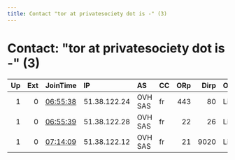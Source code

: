 ```yaml
---
title: Contact "tor at privatesociety dot is -" (3)
---
```


# Contact: "tor at privatesociety dot is -" (3)

|   Up |   Ext | JoinTime                                                                                            | IP           | AS      | CC   |   ORp |   Dirp | OS    | Version   | Nickname         |   eFamMembers |
|-----:|------:|:----------------------------------------------------------------------------------------------------|:-------------|:--------|:-----|------:|-------:|:------|:----------|:-----------------|--------------:|
|    1 |     0 | [06:55:38](https://metrics.torproject.org/rs.html#details/813B97B4A4AF98F2014AC740CEE1CA42A03FDDD5) | 51.38.122.24 | OVH SAS | fr   |   443 |     80 | Linux | 0.3.3.6   | privatesocietyBE |             6 |
|    1 |     0 | [06:55:39](https://metrics.torproject.org/rs.html#details/54D4E9AAF9A4060EC18FC1E738AB1C73DA32965E) | 51.38.122.28 | OVH SAS | fr   |    22 |     26 | Linux | 0.3.3.6   | privatesocietyCZ |             6 |
|    1 |     0 | [07:14:09](https://metrics.torproject.org/rs.html#details/F0320B08F27D973B193F50AAD53125B594C4D938) | 51.38.122.12 | OVH SAS | fr   |    21 |   9020 | Linux | 0.3.3.6   | privatesocietyES |             6 |
